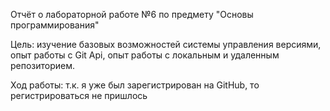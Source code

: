 Отчёт о лабораторной работе №6 по предмету "Основы программирования"

Цель:
изучение базовых возможностей системы
управления версиями, опыт работы с Git Api, опыт работы с локальным и
удаленным репозиторием. 

Ход работы:
т.к. я уже был зарегистрирован на GitHub, то регистрироваться не пришлось

